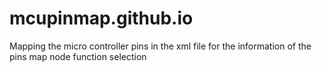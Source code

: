 # mcupinmap.github.io
Mapping the micro controller pins in the xml file for the information of the pins map node function selection
